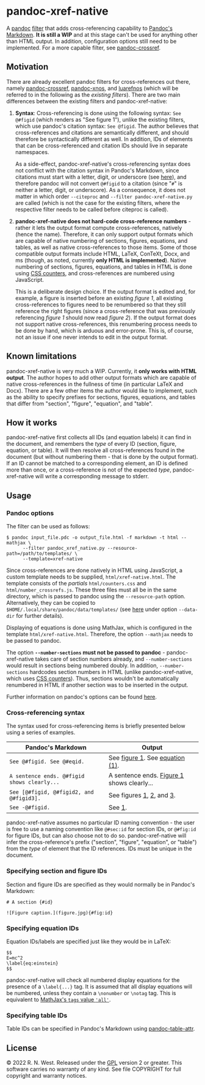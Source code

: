 # pandoc-xref-native

A [pandoc](https://pandoc.org/index.html) [filter](https://pandoc.org/filters.html) that adds cross-referencing capability to [Pandoc's Markdown](https://pandoc.org/MANUAL.html#pandocs-markdown). **It is still a WIP** and at this stage can't be used for anything other than HTML output. In addition, configuration options still need to be implemented. For a more capable filter, see [pandoc-crossref](https://github.com/lierdakil/pandoc-crossref).

## Motivation

There are already excellent pandoc filters for cross-references out there, namely [pandoc-crossref](https://github.com/lierdakil/pandoc-crossref), [pandoc-xnos](https://github.com/tomduck/pandoc-xnos), and [luarefnos](https://github.com/tstenner/luarefnos) (which will be referred to in the following as the *existing filters*). There are two main differences between the existing filters and pandoc-xref-native:

1. **Syntax**: Cross-referencing is done using the following syntax: `See @#figid` (which renders as "See figure 1"), unlike the existing filters, which use pandoc's citation syntax: `See @figid`. The author believes that cross-references and citations are semantically different, and should therefore be syntactically different as well. In addition, IDs of elements that can be cross-referenced and citation IDs should live in separate namespaces.<div></div>
As a side-effect, pandoc-xref-native's cross-referencing syntax does not conflict with the citation syntax in Pandoc's Markdown, since citations must start with a letter, digit, or underscore (see [here](https://pandoc.org/MANUAL.html#citation-syntax)), and therefore pandoc will not convert `@#figid` to a citation (since "`#`" is neither a letter, digit, or underscore). As a consequence, it does not matter in which order `--citeproc` and `--filter pandoc-xref-native.py` are called (which is not the case for the existing filters, where the respective filter needs to be called before citeproc is called).

2. **pandoc-xref-native does not hard-code cross-reference numbers** - rather it lets the output format compute cross-references, natively (hence the name). Therefore, it can only support output formats which are capable of native numbering of sections, figures, equations, and tables, as well as native cross-references to those items. Some of those compatible output formats include HTML, LaTeX, ConTeXt, Docx, and ms (though, as noted, currently **only HTML is implemented**). Native numbering of sections, figures, equations, and tables in HTML is done using [CSS counters](https://developer.mozilla.org/en-US/docs/Web/CSS/CSS_Counter_Styles/Using_CSS_counters), and cross-references are numbered using JavaScript.<div></div>
This is a deliberate design choice. If the output format is edited and, for example, a figure is inserted before an existing *figure 1*, all existing cross-references to figures need to be renumbered so that they still reference the right figures (since a cross-reference that was previously referencing *figure 1* should now read *figure 2*). If the output format does not support native cross-references, this renumbering process needs to be done by hand, which is arduous and error-prone. This is, of course, not an issue if one never intends to edit in the output format.


## Known limitations

pandoc-xref-native is very much a WIP. Currently, it **only works with HTML output**. The author hopes to add other output formats which are capable of native cross-references in the fullness of time (in particular LaTeX and Docx). There are a few other items the author would like to implement, such as the ability to specify prefixes for sections, figures, equations, and tables that differ from "section", "figure", "equation", and "table".


## How it works

pandoc-xref-native first collects all IDs (and equation labels) it can find in the document, and remembers the *type* of every ID (section, figure, equation, or table). It will then resolve all cross-references found in the document (but without numbering them - that is done by the output format). If an ID cannot be matched to a corresponding element, an ID is defined more than once, or a cross-reference is not of the expected *type*, pandoc-xref-native will write a corresponding message to stderr.


## Usage

### Pandoc options

The filter can be used as follows:
```
$ pandoc input_file.pdc -o output_file.html -f markdown -t html --mathjax \
      --filter pandoc_xref_native.py --resource-path=/path/to/templates/ \
      --template=xref-native
```
Since cross-references are done natively in HTML using JavaScript, a custom template needs to be supplied, `html/xref-native.html`. The template consists of the *partials* `html/counters.css` and `html/number_crossrefs.js`. These three files must all be in the same directory, which is passed to pandoc using the `--resource-path` option. Alternatively, they can be copied to `$HOME/.local/share/pandoc/data/templates/` (see [here](https://pandoc.org/MANUAL.html#general-options) under option `--data-dir` for further details).

Displaying of equations is done using MathJax, which is configured in the template `html/xref-native.html`. Therefore, the option `--mathjax` needs to be passed to pandoc.

The option **`--number-sections` must not be passed to pandoc** - pandoc-xref-native takes care of section numbers already, and `--number-sections` would result in sections being numbered doubly. In addition, `--number-sections` hardcodes section numbers in HTML (unlike pandoc-xref-native, which uses [CSS counters](https://developer.mozilla.org/en-US/docs/Web/CSS/CSS_Counter_Styles/Using_CSS_counters)). Thus, sections wouldn't be automatically renumbered in HTML if another section was to be inserted in the output.

Further information on pandoc's options can be found [here](https://pandoc.org/MANUAL.html#options).

### Cross-referencing syntax

The syntax used for cross-referencing items is briefly presented below using a series of examples.

| Pandoc's Markdown | Output |
| --- | --- |
| `See @#figid. See @#eqid.` | See [figure 1](#). See [equation (1)](#). |
| `A sentence ends. @#figid shows clearly...` | A sentence ends. [Figure 1](#) shows clearly... |
| `See [@#figid, @#figid2, and @#figid3].` | See figures [1](#), [2](#), and [3](#). |
| `See -@#figid.` | See [1](). |

pandoc-xref-native assumes no particular ID naming convention - the user is free to use a naming convention like `@#sec:id` for section IDs, or `@#fig:id` for figure IDs, but can also choose not to do so. pandoc-xref-native will infer the cross-reference's prefix ("section", "figure", "equation", or "table") from the *type* of element that the ID references. IDs must be unique in the document.

### Specifying section and figure IDs

Section and figure IDs are specified as they would normally be in Pandoc's Markdown:
```
# A section {#id}

![Figure caption.](figure.jpg){#fig:id}
```

### Specifying equation IDs

Equation IDs/labels are specified just like they would be in LaTeX:
```
$$
E=mc^2
\label{eq:einstein}
$$
```
pandoc-xref-native will check all numbered display equations for the presence of a `\label{...}` tag. It is assumed that all display equations will be numbered, unless they contain a `\nonumber` or `\notag` tag. This is equivalent to [MathJax's `tags` value `'all'`](https://docs.mathjax.org/en/latest/input/tex/eqnumbers.html).

### Specifying table IDs

Table IDs can be specified in Pandoc's Markdown using [pandoc-table-attr](https://github.com/rnwst/pandoc-table-attr).

## License

© 2022 R. N. West. Released under the [GPL](https://www.gnu.org/licenses/old-licenses/gpl-2.0.html) version 2 or greater. This software carries no warranty of any kind. See file COPYRIGHT for full copyright and warranty notices.
